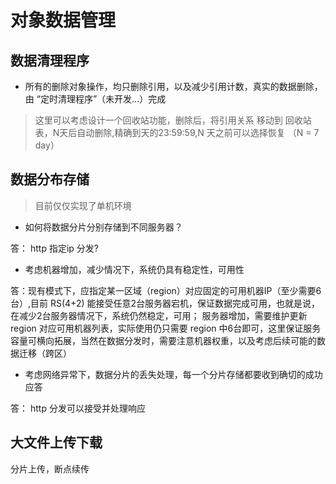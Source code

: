 # 对象数据管理

## 数据清理程序
- 所有的删除对象操作，均只删除引用，以及减少引用计数，真实的数据删除，由 “定时清理程序”（未开发...）完成
> 这里可以考虑设计一个回收站功能，删除后，将引用关系 移动到 回收站表，N天后自动删除,精确到天的23:59:59,N 天之前可以选择恢复 （N = 7 day）

##  数据分布存储
> 目前仅仅实现了单机环境

- 如何将数据分片分别存储到不同服务器？

答： http 指定ip 分发?

- 考虑机器增加，减少情况下，系统仍具有稳定性，可用性

答：现有模式下，应指定某一区域（region）对应固定的可用机器IP（至少需要6台）,目前 RS(4+2) 能接受任意2台服务器宕机，保证数据完成可用，也就是说，在减少2台服务器情况下，系统仍然稳定，可用；
服务器增加，需要维护更新 region 对应可用机器列表，实际使用仍只需要 region 中6台即可，这里保证服务容量可横向拓展，当然在数据分发时，需要注意机器权重，以及考虑后续可能的数据迁移（跨区）

- 考虑网络异常下，数据分片的丢失处理，每一个分片存储都要收到确切的成功应答

答： http 分发可以接受并处理响应

## 大文件上传下载

分片上传，断点续传


